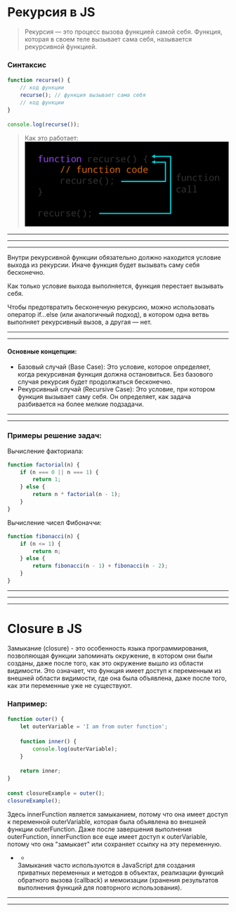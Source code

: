 # Рекурсия в JS
>Рекурсия — это процесс вызова функцией самой себя. Функция, которая в своем теле вызывает сама себя, называется рекурсивной функцией.

### Синтаксис
```js
function recurse() {
    // код функции
    recurse(); // функция вызывает сама себя
    // код функции 
}

console.log(recurse());
```
>Как это работает:
![alt text](1.webp)

_______________
_______________
_______________
Внутри рекурсивной функции обязательно должно находится условие выхода из рекурсии. Иначе функция будет вызывать саму себя бесконечно.

Как только условие выхода выполняется, функция перестает вызывать себя. 

Чтобы предотвратить бесконечную рекурсию, можно использовать оператор if...else (или аналогичный подход), в котором одна ветвь выполняет рекурсивный вызов, а другая — нет.
_______
_______
#### Основные концепции:
* Базовый случай (Base Case): Это условие, которое определяет, когда рекурсивная функция должна остановиться. Без базового случая рекурсия будет продолжаться бесконечно.
* Рекурсивный случай (Recursive Case): Это условие, при котором функция вызывает саму себя. Он определяет, как задача разбивается на более мелкие подзадачи.
  
_______
_______
### Примеры решение задач:
Вычисление факториала:
```js
function factorial(n) {
    if (n === 0 || n === 1) {
        return 1;
    } else {
        return n * factorial(n - 1);
    }
}
```

Вычисление чисел Фибоначчи:
```js
function fibonacci(n) {
    if (n <= 1) {
        return n;
    } else {
        return fibonacci(n - 1) + fibonacci(n - 2);
    }
}
```
___________
___________
___________
# Сlosure в JS
Замыкание (closure) - это особенность языка программирования, позволяющая функции запоминать окружение, в котором они были созданы, даже после того, как это окружение вышло из области видимости. Это означает, что функция имеет доступ к переменным из внешней области видимости, где она была объявлена, даже после того, как эти переменные уже не существуют.
### Например:
```js
function outer() {
    let outerVariable = 'I am from outer function';

    function inner() {
        console.log(outerVariable); 
    }

    return inner;
}

const closureExample = outer();
closureExample(); 
```
Здесь innerFunction является замыканием, потому что она имеет доступ к переменной outerVariable, которая была объявлена во внешней функции outerFunction. Даже после завершения выполнения outerFunction, innerFunction все еще имеет доступ к outerVariable, потому что она "замыкает" или сохраняет ссылку на эту переменную.<br>
* * 
  Замыкания часто используются в JavaScript для создания приватных переменных и методов в объектах, реализации функций обратного вызова (callback) и мемоизации (хранения результатов выполнения функций для повторного использования).  
___________
__________